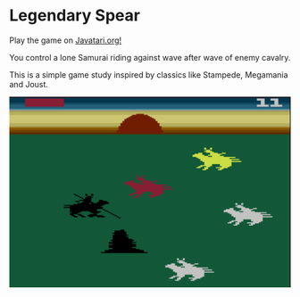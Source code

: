 # Legendary Spear

Play the game on [Javatari.org!](https://javatari.org/?ROM=https://github.com/DChristianson/legendary-spear/releases/download/v0.5.1/LegendarySpear_NTSC.bin)

You control a lone Samurai riding against wave after wave of enemy cavalry.

This is a simple game study inspired by classics like Stampede, Megamania and Joust. 

<img src="./screenshots/ls.png" data-canonical-src="./screenshots/ls.png" width="512" />

